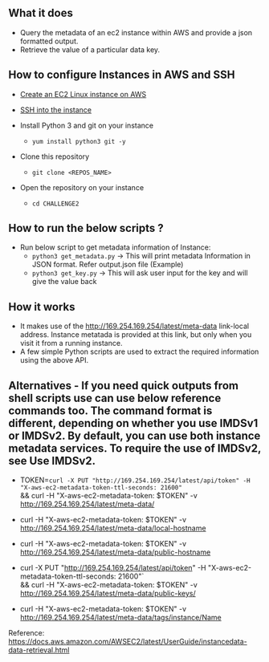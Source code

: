 ## What it does
- Query the metadata of an ec2 instance within AWS and provide a json formatted output.
- Retrieve the value of a particular data key.

## How to configure Instances in AWS and SSH
- [Create an EC2 Linux instance on AWS](https://docs.aws.amazon.com/AWSEC2/latest/UserGuide/EC2_GetStarted.html)
- [SSH into the instance](https://docs.aws.amazon.com/AWSEC2/latest/UserGuide/AccessingInstancesLinux.html)

- Install Python 3 and git on your instance
    - `yum install python3 git -y`
- Clone this repository
  - `git clone <REPOS_NAME>`

- Open the repository on your instance
  - `cd CHALLENGE2`

## How to run the below scripts ?

- Run below script to get metadata information of Instance:
  - `python3 get_metadata.py` -> This will print metadata Information in JSON format. Refer output.json file (Example)
  - `python3 get_key.py`      -> This will ask user input for the key and will give the value back
  

## How it works
- It makes use of the http://169.254.169.254/latest/meta-data link-local address. Instance metatada is provided at this link, but only when you visit it from a running instance.
- A few simple Python scripts are used to extract the required information using the above API.

## Alternatives - If you need quick outputs from shell scripts use can use below reference commands too. The command format is different, depending on whether you use IMDSv1 or IMDSv2. By default, you can use both instance metadata services. To require the use of IMDSv2, see Use IMDSv2. 

- TOKEN=`curl -X PUT "http://169.254.169.254/latest/api/token" -H "X-aws-ec2-metadata-token-ttl-seconds: 21600"` \
&& curl -H "X-aws-ec2-metadata-token: $TOKEN" -v http://169.254.169.254/latest/meta-data/

- curl -H "X-aws-ec2-metadata-token: $TOKEN" -v http://169.254.169.254/latest/meta-data/local-hostname

- curl -H "X-aws-ec2-metadata-token: $TOKEN" -v http://169.254.169.254/latest/meta-data/public-hostname

- curl -X PUT "http://169.254.169.254/latest/api/token" -H "X-aws-ec2-metadata-token-ttl-seconds: 21600"` \
&& curl -H "X-aws-ec2-metadata-token: $TOKEN" -v http://169.254.169.254/latest/meta-data/public-keys/

- curl -H "X-aws-ec2-metadata-token: $TOKEN" -v http://169.254.169.254/latest/meta-data/tags/instance/Name


Reference: https://docs.aws.amazon.com/AWSEC2/latest/UserGuide/instancedata-data-retrieval.html
